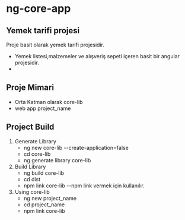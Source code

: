 # ng-core-app
Yemek tarifi projesi
----------------------------------------------------------------------
Proje basit olarak yemek tarifi projesidir.
- Yemek listesi,malzemeler ve alışveriş sepeti içeren basit bir angular projesidir.
- 

Proje Mimari 
-----------------------------------------------------------------------
- Orta Katman olarak core-lib
- web app project_name

Project Build
------------------------------------------------------------------------
1. Generate Library
    - ng new core-lib --create-application=false 
    - cd core-lib 
    - ng generate library core-lib 
2. Build Library 
   - ng build core-lib
   - cd dist
   - npm link core-lib --npm link vermek için kullanılır.
3. Using core-lib 
   - ng new project_name
   - cd project_name
   - npm link core-lib
